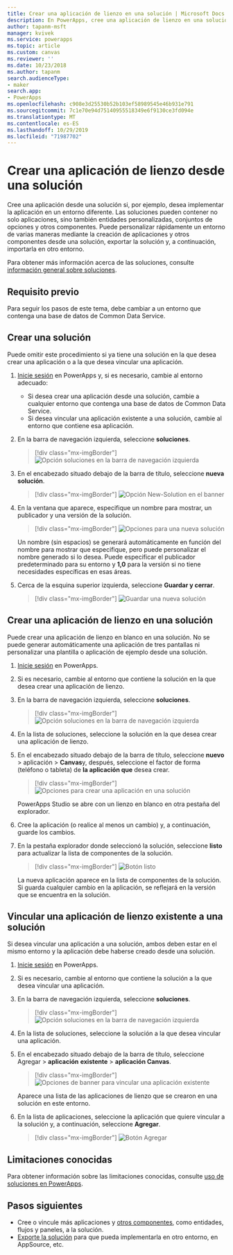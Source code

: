 ```yaml
---
title: Crear una aplicación de lienzo en una solución | Microsoft Docs
description: En PowerApps, cree una aplicación de lienzo en una solución para que pueda implementar la aplicación en otro entorno.
author: tapanm-msft
manager: kvivek
ms.service: powerapps
ms.topic: article
ms.custom: canvas
ms.reviewer: ''
ms.date: 10/23/2018
ms.author: tapanm
search.audienceType:
- maker
search.app:
- PowerApps
ms.openlocfilehash: c908e3d25530b52b103ef58989545e46b931e791
ms.sourcegitcommit: 7c1e70e94d75140955518349e6f9130ce3fd094e
ms.translationtype: MT
ms.contentlocale: es-ES
ms.lasthandoff: 10/29/2019
ms.locfileid: "71987702"
---
```

# <a name="create-a-canvas-app-from-within-a-solution"></a>Crear una aplicación de lienzo desde una solución

Cree una aplicación desde una solución si, por ejemplo, desea implementar la aplicación en un entorno diferente. Las soluciones pueden contener no solo aplicaciones, sino también entidades personalizadas, conjuntos de opciones y otros componentes. Puede personalizar rápidamente un entorno de varias maneras mediante la creación de aplicaciones y otros componentes desde una solución, exportar la solución y, a continuación, importarla en otro entorno.

Para obtener más información acerca de las soluciones, consulte [información general sobre soluciones](../common-data-service/solutions-overview.md).

## <a name="prerequisite"></a>Requisito previo

Para seguir los pasos de este tema, debe cambiar a un entorno que contenga una base de datos de Common Data Service.

## <a name="create-a-solution"></a>Crear una solución

Puede omitir este procedimiento si ya tiene una solución en la que desea crear una aplicación o a la que desea vincular una aplicación.

1. [Inicie sesión](https://web.powerapps.com?utm_source=padocs&utm_medium=linkinadoc&utm_campaign=referralsfromdoc) en PowerApps y, si es necesario, cambie al entorno adecuado:

    - Si desea crear una aplicación desde una solución, cambie a cualquier entorno que contenga una base de datos de Common Data Service.
    - Si desea vincular una aplicación existente a una solución, cambie al entorno que contiene esa aplicación.

1. En la barra de navegación izquierda, seleccione **soluciones**.

    > [!div class="mx-imgBorder"]
    > ![Opción soluciones en la barra de navegación izquierda](./media/add-app-solution/left-nav.png "Opción soluciones en la barra de navegación izquierda")

1. En el encabezado situado debajo de la barra de título, seleccione **nueva solución**.

    > [!div class="mx-imgBorder"]
    > ![Opción New-Solution en el banner](./media/add-app-solution/banner-new-solution.png "Opción New-Solution en el banner")

1. En la ventana que aparece, especifique un nombre para mostrar, un publicador y una versión de la solución.

    > [!div class="mx-imgBorder"]
    > ![Opciones para una nueva solución](./media/add-app-solution/configure-new-solution.png "Opciones para una nueva solución")

    Un nombre (sin espacios) se generará automáticamente en función del nombre para mostrar que especifique, pero puede personalizar el nombre generado si lo desea. Puede especificar el publicador predeterminado para su entorno y **1,0** para la versión si no tiene necesidades específicas en esas áreas.

1. Cerca de la esquina superior izquierda, seleccione **Guardar y cerrar**.

    > [!div class="mx-imgBorder"]
    > ![Guardar una nueva solución](./media/add-app-solution/save-new-solution.png "Guardar una nueva solución")

## <a name="create-a-canvas-app-in-a-solution"></a>Crear una aplicación de lienzo en una solución

Puede crear una aplicación de lienzo en blanco en una solución. No se puede generar automáticamente una aplicación de tres pantallas ni personalizar una plantilla o aplicación de ejemplo desde una solución.

1. [Inicie sesión](https://web.powerapps.com?utm_source=padocs&utm_medium=linkinadoc&utm_campaign=referralsfromdoc) en PowerApps.

1. Si es necesario, cambie al entorno que contiene la solución en la que desea crear una aplicación de lienzo.

1. En la barra de navegación izquierda, seleccione **soluciones**.

    > [!div class="mx-imgBorder"]
    > ![Opción soluciones en la barra de navegación izquierda](./media/add-app-solution/left-nav.png "Opción soluciones en la barra de navegación izquierda")

1. En la lista de soluciones, seleccione la solución en la que desea crear una aplicación de lienzo.

1. En el encabezado situado debajo de la barra de título, seleccione **nuevo** > aplicación > **Canvas**y, después, seleccione el factor de forma (teléfono o tableta) de **la aplicación que** desea crear.

    > [!div class="mx-imgBorder"]
    > ![Opciones para crear una aplicación en una solución](./media/add-app-solution/new-option.png "Opciones para crear una aplicación en una solución")

    PowerApps Studio se abre con un lienzo en blanco en otra pestaña del explorador.

1. Cree la aplicación (o realice al menos un cambio) y, a continuación, guarde los cambios.

1. En la pestaña explorador donde seleccionó la solución, seleccione **listo** para actualizar la lista de componentes de la solución.

    > [!div class="mx-imgBorder"]
    > ![Botón listo](./media/add-app-solution/done-button.png "Botón Listo")

    La nueva aplicación aparece en la lista de componentes de la solución. Si guarda cualquier cambio en la aplicación, se reflejará en la versión que se encuentra en la solución.

## <a name="link-an-existing-canvas-app-to-a-solution"></a>Vincular una aplicación de lienzo existente a una solución

Si desea vincular una aplicación a una solución, ambos deben estar en el mismo entorno y la aplicación debe haberse creado desde una solución.

1. [Inicie sesión](https://web.powerapps.com?utm_source=padocs&utm_medium=linkinadoc&utm_campaign=referralsfromdoc) en PowerApps.

1. Si es necesario, cambie al entorno que contiene la solución a la que desea vincular una aplicación.

1. En la barra de navegación izquierda, seleccione **soluciones**.

    > [!div class="mx-imgBorder"]
    > ![Opción soluciones en la barra de navegación izquierda](./media/add-app-solution/left-nav.png "Opción soluciones en la barra de navegación izquierda")

1. En la lista de soluciones, seleccione la solución a la que desea vincular una aplicación.

1. En el encabezado situado debajo de la barra de título, seleccione Agregar > **aplicación** **existente** > **aplicación Canvas**.

    > [!div class="mx-imgBorder"]
    > ![Opciones de banner para vincular una aplicación existente](./media/add-app-solution/add-existing.png "Opciones de banner para vincular una aplicación existente")

    Aparece una lista de las aplicaciones de lienzo que se crearon en una solución en este entorno.

1. En la lista de aplicaciones, seleccione la aplicación que quiere vincular a la solución y, a continuación, seleccione **Agregar**.

    > [!div class="mx-imgBorder"]
    > ![Botón Agregar](./media/add-app-solution/add-button.png "Botón Agregar")

## <a name="known-limitations"></a>Limitaciones conocidas

Para obtener información sobre las limitaciones conocidas, consulte [uso de soluciones en PowerApps](../common-data-service/use-solution-explorer.md#known-limitations). 

## <a name="next-steps"></a>Pasos siguientes

- Cree o vincule más aplicaciones y [otros componentes](../common-data-service/use-solution-explorer.md), como entidades, flujos y paneles, a la solución.
- [Exporte la solución](../common-data-service/import-update-export-solutions.md) para que pueda implementarla en otro entorno, en AppSource, etc.
